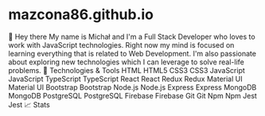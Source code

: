# mazcona86.github.io

👋 Hey there
My name is Michał and I'm a Full Stack Developer who loves to work with JavaScript technologies. Right now my mind is focused on learning everything that is related to Web Development. I'm also passionate about exploring new technologies which I can leverage to solve real-life problems.
🔧 Technologies & Tools
HTML
HTML5 	CSS3
CSS3 	JavaScript
JavaScript 	TypeScript
TypeScript 	React
React 	Redux
Redux 	Material UI
Material UI 	Bootstrap
Bootstrap
Node.js
Node.js 	Express
Express 	MongoDB
MongoDB 	PostgreSQL
PostgreSQL 	Firebase
Firebase 	Git
Git 	Npm
Npm 	Jest
Jest
📈 Stats

